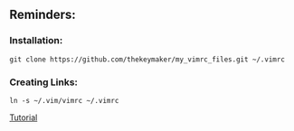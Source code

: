 ## Reminders:

### Installation:

	git clone https://github.com/thekeymaker/my_vimrc_files.git ~/.vimrc

### Creating Links:

	ln -s ~/.vim/vimrc ~/.vimrc

[Tutorial](http://vimcasts.org/episodes/synchronizing-plugins-with-git-submodules-and-pathogen/)

